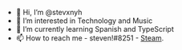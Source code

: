 - 👋 Hi, I’m @stevxnyh
- 👀 I’m interested in Technology and Music
- 🌱 I’m currently learning Spanish and TypeScript
- 📫 How to reach me - steven!#8251 - [Steam](https://steamcommunity.com/id/duaalipaaa).

